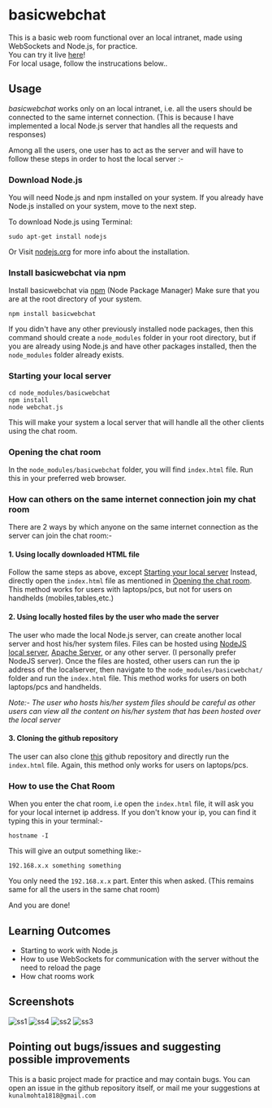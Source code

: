 # basicwebchat

This is a basic web room functional over an local intranet, made using WebSockets and Node.js, for practice.\
You can try it live [here](http://139.59.81.132/basicwebchat)!\
For local usage, follow the instrucations below..

## Usage

*basicwebchat* works only on an local intranet, i.e. all the users should be connected to the same internet connection. (This is because I have implemented a local Node.js server that handles all the requests and responses)

Among all the users, one user has to act as the server and will have to follow these steps in order to host the local server :-

### Download Node.js
You will need Node.js and npm installed on your system. If you already have Node.js installed on your system, move to the next step.

To download Node.js using Terminal:

    sudo apt-get install nodejs
    
Or
Visit [nodejs.org](https://nodejs.org/en/) for more info about the installation.

### Install basicwebchat via npm
Install basicwebchat via [npm](https://www.npmjs.com/) (Node Package Manager)
Make sure that you are at the root directory of your system.
    
    npm install basicwebchat
    
If you didn't have any other previously installed node packages, then this command should create a `node_modules` folder in your root directory, but if you are already using Node.js and have other packages installed, then the `node_modules` folder already exists.

### Starting your local server

    cd node_modules/basicwebchat
    npm install
    node webchat.js

This will make your system a local server that will handle all the other clients using the chat room.

### Opening the chat room
In the `node_modules/basicwebchat` folder, you will find `index.html` file. Run this in your preferred web browser.

### How can others on the same internet connection join my chat room
There are 2 ways by which anyone on the same internet connection as the server can join the chat room:-

#### 1. Using locally downloaded HTML file
Follow the same steps as above, except [Starting your local server](#starting-your-local-server)
Instead, directly open the `index.html` file as mentioned in [Opening the chat room](#opening-the-chat-room).
This method works for users with laptops/pcs, but not for users on handhelds (mobiles,tables,etc.)

#### 2. Using locally hosted files by the user who made the server
The user who made the local Node.js server, can create another local server and host his/her system files. Files can be hosted using [NodeJS local server](http://jasonwatmore.com/post/2016/06/22/nodejs-setup-simple-http-server-local-web-server), [Apache Server](https://httpd.apache.org/docs/trunk/getting-started.html), or any other server. (I personally prefer NodeJS server). Once the files are hosted, other users can run the ip address of the localserver, then navigate to the `node_modules/basicwebchat/` folder and run the `index.html` file.
This method works for users on both laptops/pcs and handhelds.

*Note:- The user who hosts his/her system files should be careful as other users can view all the content on his/her system that has been hosted over the local server*

#### 3. Cloning the github repository
The user can also clone [this](https://github.com/kunal-mohta/basicwebchat) github repository and directly run the `index.html` file. Again, this method only works for users on laptops/pcs.

### How to use the Chat Room
When you enter the chat room, i.e open the `index.html` file, it will ask you for your local internet ip address. If you don't know your ip, you can find it typing this in your terminal:-

    hostname -I
    
This will give an output something like:-

    192.168.x.x something something
    
You only need the `192.168.x.x` part.
Enter this when asked. (This remains same for all the users in the same chat room)

And you are done!

## Learning Outcomes
- Starting to work with Node.js
- How to use WebSockets for communication with the server without the need to reload the page
- How chat rooms work

## Screenshots
![ss1](https://raw.githubusercontent.com/kunal-mohta/basicwebchat/master/screenshots/ss1.png)
![ss4](https://raw.githubusercontent.com/kunal-mohta/basicwebchat/master/screenshots/ss4.jpg)
![ss2](https://raw.githubusercontent.com/kunal-mohta/basicwebchat/master/screenshots/ss2.png)
![ss3](https://raw.githubusercontent.com/kunal-mohta/basicwebchat/master/screenshots/ss3.png)


## Pointing out bugs/issues and suggesting possible improvements
This is a basic project made for practice and may contain bugs. You can open an issue in the github repository itself, or mail me your suggestions at `kunalmohta1818@gmail.com`
